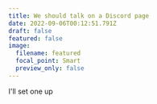 ```yaml
---
title: We should talk on a Discord page
date: 2022-09-06T00:12:51.791Z
draft: false
featured: false
image:
  filename: featured
  focal_point: Smart
  preview_only: false
---
```

I'll set one up